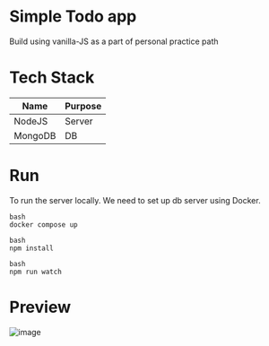 # Simple Todo app
Build using vanilla-JS as a part of personal practice path

# Tech Stack
| Name | Purpose |
| ---- | ---- |
| NodeJS | Server |
| MongoDB | DB |

# Run

To run the server locally. We need to set up db server using Docker. 

```
bash
docker compose up
```

```
bash
npm install
```

```
bash
npm run watch
```

# Preview

![image](https://github.com/zeienko-vitalii/simple-todo-app/assets/31850531/0d2490f1-b5ee-42d0-a2f0-28a86714d881)
